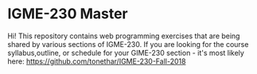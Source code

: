 # IGME-230 Master

Hi! This repository contains web programming exercises that are being shared by various sections of IGME-230. If you are looking for the course syllabus,outline, or schedule for your GIME-230 section - it's most likely here: https://github.com/tonethar/IGME-230-Fall-2018
